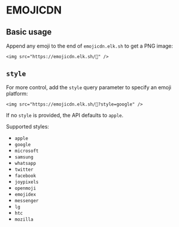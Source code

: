 # EMOJICDN

## Basic usage

Append any emoji to the end of `emojicdn.elk.sh` to get a PNG image:

```
<img src="https://emojicdn.elk.sh/🥳" />
```

## `style`

For more control, add the `style` query parameter to specify an emoji platform: 

```
<img src="https://emojicdn.elk.sh/🥳?style=google" />
```

If no `style` is provided, the API defaults to `apple`. 

Supported styles: 

* `apple`
* `google`
* `microsoft`
* `samsung`
* `whatsapp`
* `twitter`
* `facebook`
* `joypixels`
* `openmoji`
* `emojidex`
* `messenger`
* `lg`
* `htc`
* `mozilla`